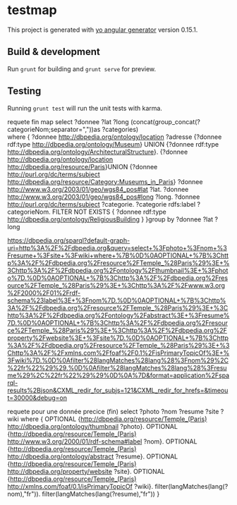 # testmap

This project is generated with [yo angular generator](https://github.com/yeoman/generator-angular)
version 0.15.1.

## Build & development

Run `grunt` for building and `grunt serve` for preview.

## Testing

Running `grunt test` will run the unit tests with karma.



requete fin map
select ?donnee ?lat ?long (concat(group_concat(?categorieNom;separator=","))as ?categories)  
where {
?donnee <http://dbpedia.org/ontology/location> ?adresse
{?donnee rdf:type <http://dbpedia.org/ontology/Museum>} UNION {?donnee rdf:type <http://dbpedia.org/ontology/ArchitecturalStructure>}.
{?donnee <http://dbpedia.org/ontology/location> <http://dbpedia.org/resource/Paris>}UNION {?donnee <http://purl.org/dc/terms/subject> <http://dbpedia.org/resource/Category:Museums_in_Paris>}
?donnee <http://www.w3.org/2003/01/geo/wgs84_pos#lat> ?lat.
?donnee <http://www.w3.org/2003/01/geo/wgs84_pos#long> ?long.
?donnee <http://purl.org/dc/terms/subject> ?categorie.
?categorie rdfs:label ?categorieNom.
FILTER NOT EXISTS { ?donnee rdf:type <http://dbpedia.org/ontology/ReligiousBuilding> }
}group by ?donnee ?lat ?long 


https://dbpedia.org/sparql?default-graph-uri=http%3A%2F%2Fdbpedia.org&query=select+%3Fphoto+%3Fnom+%3Fresume+%3Fsite+%3Fwiki+where+%7B%0D%0AOPTIONAL+%7B%3Chttp%3A%2F%2Fdbpedia.org%2Fresource%2FTemple_%28Paris%29%3E+%3Chttp%3A%2F%2Fdbpedia.org%2Fontology%2Fthumbnail%3E+%3Fphoto%7D.%0D%0AOPTIONAL+%7B%3Chttp%3A%2F%2Fdbpedia.org%2Fresource%2FTemple_%28Paris%29%3E+%3Chttp%3A%2F%2Fwww.w3.org%2F2000%2F01%2Frdf-schema%23label%3E+%3Fnom%7D.%0D%0AOPTIONAL+%7B%3Chttp%3A%2F%2Fdbpedia.org%2Fresource%2FTemple_%28Paris%29%3E+%3Chttp%3A%2F%2Fdbpedia.org%2Fontology%2Fabstract%3E+%3Fresume%7D.%0D%0AOPTIONAL+%7B%3Chttp%3A%2F%2Fdbpedia.org%2Fresource%2FTemple_%28Paris%29%3E+%3Chttp%3A%2F%2Fdbpedia.org%2Fproperty%2Fwebsite%3E+%3Fsite%7D.%0D%0AOPTIONAL+%7B%3Chttp%3A%2F%2Fdbpedia.org%2Fresource%2FTemple_%28Paris%29%3E+%3Chttp%3A%2F%2Fxmlns.com%2Ffoaf%2F0.1%2FisPrimaryTopicOf%3E+%3Fwiki%7D.%0D%0Afilter%28langMatches%28lang%28%3Fnom%29%2C%22fr%22%29%29.%0D%0Afilter%28langMatches%28lang%28%3Fresume%29%2C%22fr%22%29%29%0D%0A%7D&format=application%2Fsparql-results%2Bjson&CXML_redir_for_subjs=121&CXML_redir_for_hrefs=&timeout=30000&debug=on




requete pour une donnée precice (fin)
select ?photo ?nom ?resume ?site ?wiki where {
OPTIONAL {<http://dbpedia.org/resource/Temple_(Paris)> <http://dbpedia.org/ontology/thumbnail> ?photo}.
OPTIONAL {<http://dbpedia.org/resource/Temple_(Paris)> <http://www.w3.org/2000/01/rdf-schema#label> ?nom}.
OPTIONAL {<http://dbpedia.org/resource/Temple_(Paris)> <http://dbpedia.org/ontology/abstract> ?resume}.
OPTIONAL {<http://dbpedia.org/resource/Temple_(Paris)> <http://dbpedia.org/property/website> ?site}.
OPTIONAL {<http://dbpedia.org/resource/Temple_(Paris)> <http://xmlns.com/foaf/0.1/isPrimaryTopicOf> ?wiki}.
filter(langMatches(lang(?nom),"fr")).
filter(langMatches(lang(?resume),"fr"))
}
